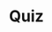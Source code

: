 ---
title: "Quiz"
passing_percentage: 70
layout: "test"
type: "test"
questions:
  - id: "q1"
    text: "What is the recommended namespace for installing Istio?"
    type: "single-answer"
    marks: 2
    options:
      - id: "a"
        text: "default"
      - id: "b"
        text: "istio-system"
        is_correct: true
      - id: "c"
        text: "kube-system"
  - id: "q2"
    text: "Which of the following are valid methods to install Istio? (Select all that apply)"
    type: "multiple-answers"
    marks: 2
    options:
      - id: "a"
        text: "Using Meshery from the Management menu"
        is_correct: true
      - id: "b"
        text: "Using istioctl with demo profile"
        is_correct: true
      - id: "c"
        text: "Using kubectl apply directly on YAML files"
  - id: "q3"
    text: "What command is used to verify if the cluster is ready for Istio installation?" 
    type: "short_answer" 
    marks: 2
    correct_answer: "istioctl verify-install" 
---